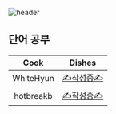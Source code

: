 ![header](https://capsule-render.vercel.app/api?type=waving&color=timeAuto&height=300&section=header&text=🍱%20요리&fontSize=70&animation=fadeIn&fontAlignY=38)

## 단어 공부

|   Cook    |             Dishes             |
| :-------: | :----------------------------: |
| WhiteHyun | [✍️작성중✍️](./dish1_white.py) |
| hotbreakb |  [✍️작성중✍️](./dish1_hot.py)  |
